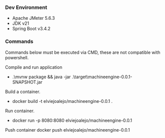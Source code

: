 
### Dev Environment 

- Apache JMeter 5.6.3
- JDK v21
- Spring Boot v3.4.2

### Commands
Commands below must be executed via CMD, these are not compatible with powershell.

Compile and run application
* .\mvnw package && java -jar .\target\machineengine-0.0.1-SNAPSHOT.jar

Build a container.
* docker build -t elviejoalejo/machineengine-0.0.1 .

Run container.
* docker run -p 8080:8080 elviejoalejo/machineengine-0.0.1

Push container
docker push elviejoalejo/machineengine-0.0.1